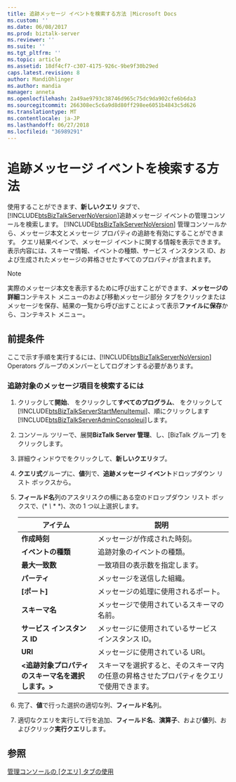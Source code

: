```yaml
---
title: 追跡メッセージ イベントを検索する方法 |Microsoft Docs
ms.custom: ''
ms.date: 06/08/2017
ms.prod: biztalk-server
ms.reviewer: ''
ms.suite: ''
ms.tgt_pltfrm: ''
ms.topic: article
ms.assetid: 18df4cf7-c307-4175-926c-9be9f30b29ed
caps.latest.revision: 8
author: MandiOhlinger
ms.author: mandia
manager: anneta
ms.openlocfilehash: 2a49ae9793c38746d965c75dc9da902cfe6b6da3
ms.sourcegitcommit: 266308ec5c6a9d8d80ff298ee6051b4843c5d626
ms.translationtype: MT
ms.contentlocale: ja-JP
ms.lasthandoff: 06/27/2018
ms.locfileid: "36989291"
---
```

# <a name="how-to-search-for-tracked-message-events"></a>追跡メッセージ イベントを検索する方法
使用することができます、**新しいクエリ** タブで、[!INCLUDE[btsBizTalkServerNoVersion](../includes/btsbiztalkservernoversion-md.md)]追跡メッセージ イベントの管理コンソールを検索します。  [!INCLUDE[btsBizTalkServerNoVersion](../includes/btsbiztalkservernoversion-md.md)] 管理コンソールから、メッセージ本文とメッセージ プロパティの追跡を有効にすることができます。 クエリ結果ペインで、メッセージ イベントに関する情報を表示できます。表示内容には、スキーマ情報、イベントの種類、サービス インスタンス ID、および生成されたメッセージの昇格させたすべてのプロパティが含まれます。  

> [!NOTE]
>  実際のメッセージ本文を表示するために呼び出すことができます、**メッセージの詳細**コンテキスト メニューのおよび移動メッセージ部分 タブをクリックまたはメッセージを保存、結果の一覧から呼び出すことによって表示**ファイルに保存**から、コンテキスト メニュー。  

## <a name="prerequisites"></a>前提条件  
 ここで示す手順を実行するには、[!INCLUDE[btsBizTalkServerNoVersion](../includes/btsbiztalkservernoversion-md.md)] Operators グループのメンバーとしてログオンする必要があります。  

### <a name="to-search-for-tracked-message-items"></a>追跡対象のメッセージ項目を検索するには  

1. クリックして**開始**、 をクリックして**すべてのプログラム**、 をクリックして[!INCLUDE[btsBizTalkServerStartMenuItemui](../includes/btsbiztalkserverstartmenuitemui-md.md)]、順にクリックします[!INCLUDE[btsBizTalkServerAdminConsoleui](../includes/btsbiztalkserveradminconsoleui-md.md)]します。  

2. コンソール ツリーで、展開**BizTalk Server 管理**、し、[BizTalk グループ] をクリックします。  

3. 詳細ウィンドウでをクリックして、**新しいクエリ**タブ。  

4. **クエリ式**グループに、**値**列で、**追跡メッセージ イベント**ドロップダウン リスト ボックスから。  

5. **フィールド名**列のアスタリスクの横にある空のドロップダウン リスト ボックスで、(* *\\* * *)、次の 1 つ以上選択します。  


   |                        アイテム                         |                                              説明                                               |
   |-----------------------------------------------------|--------------------------------------------------------------------------------------------------------|
   |                  **作成時刻**                  |                                   メッセージが作成された時刻。                                    |
   |                   **イベントの種類**                    |                                    追跡対象のイベントの種類。                                    |
   |                 **最大一致数**                 |                                   一致項目の表示数を指定します。                                    |
   |                      **パーティ**                      |                                メッセージを送信した組織。                                 |
   |                      **[ポート]**                       |                                 メッセージの処理に使用されるポート。                                  |
   |                   **スキーマ名**                   |                                メッセージで使用されているスキーマの名前。                                 |
   |               **サービス インスタンス ID**               |                             メッセージに使用されているサービス インスタンス ID。                              |
   |                       **URI**                       |                                     メッセージに使用されている URI。                                      |
   | **\<追跡対象プロパティのスキーマ名を選択します。\>** | スキーマを選択すると、そのスキーマ内の任意の昇格させたプロパティをクエリで使用できます。 |


6. 完了、**値**で行った選択の適切な列、**フィールド名**列。  

7. 適切なクエリを実行して行を追加、**フィールド名**、**演算子**、および**値**列、およびクリック**実行クエリ**します。  

## <a name="see-also"></a>参照  
 [管理コンソールの [クエリ] タブの使用](../core/using-the-administration-console-query-tab.md)